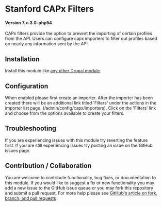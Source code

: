 # Stanford CAPx Filters
#### Version 7.x-3.0-php54

CAPx filters provide the option to prevent the importing of certain profiles from the API. Users can configure capx importers to filter out profiles based on nearly any information sent by the API.

## Installation

Install this module like [any other Drupal module](https://www.drupal.org/documentation/install/modules-themes/modules-7).

## Configuration

When enabled please first create an importer. After the importer has been created there will be an additional link titled 'Filters' under the actions in the importer list page. (/admin/config/capx/importers). Click on the 'Filters' link and choose from the options available to create your filters.

## Troubleshooting

If you are experiencing issues with this module try reverting the feature first. If you are still experiencing issues try posting an issue on the GitHub issues page.

## Contribution / Collaboration

You are welcome to contribute functionality, bug fixes, or documentation to this module. If you would like to suggest a fix or new functionality you may add a new issue to the GitHub issue queue or you may fork this repository and submit a pull request. For more help please see [GitHub's article on fork, branch, and pull requests](https://help.github.com/articles/using-pull-requests)
